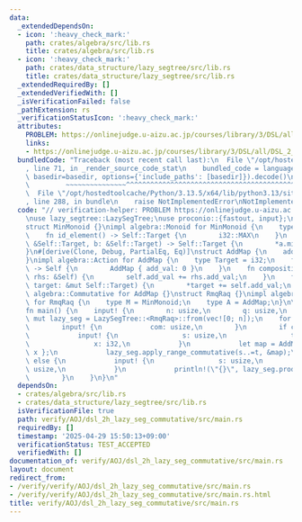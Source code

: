 ```yaml
---
data:
  _extendedDependsOn:
  - icon: ':heavy_check_mark:'
    path: crates/algebra/src/lib.rs
    title: crates/algebra/src/lib.rs
  - icon: ':heavy_check_mark:'
    path: crates/data_structure/lazy_segtree/src/lib.rs
    title: crates/data_structure/lazy_segtree/src/lib.rs
  _extendedRequiredBy: []
  _extendedVerifiedWith: []
  _isVerificationFailed: false
  _pathExtension: rs
  _verificationStatusIcon: ':heavy_check_mark:'
  attributes:
    PROBLEM: https://onlinejudge.u-aizu.ac.jp/courses/library/3/DSL/all/DSL_2_H
    links:
    - https://onlinejudge.u-aizu.ac.jp/courses/library/3/DSL/all/DSL_2_H
  bundledCode: "Traceback (most recent call last):\n  File \"/opt/hostedtoolcache/Python/3.13.5/x64/lib/python3.13/site-packages/onlinejudge_verify/documentation/build.py\"\
    , line 71, in _render_source_code_stat\n    bundled_code = language.bundle(stat.path,\
    \ basedir=basedir, options={'include_paths': [basedir]}).decode()\n          \
    \         ~~~~~~~~~~~~~~~^^^^^^^^^^^^^^^^^^^^^^^^^^^^^^^^^^^^^^^^^^^^^^^^^^^^^^^^^^^^^^^^^^\n\
    \  File \"/opt/hostedtoolcache/Python/3.13.5/x64/lib/python3.13/site-packages/onlinejudge_verify/languages/rust.py\"\
    , line 288, in bundle\n    raise NotImplementedError\nNotImplementedError\n"
  code: "// verification-helper: PROBLEM https://onlinejudge.u-aizu.ac.jp/courses/library/3/DSL/all/DSL_2_H\n\
    \nuse lazy_segtree::LazySegTree;\nuse proconio::{fastout, input};\n\n#[derive(Debug)]\n\
    struct MinMonoid {}\nimpl algebra::Monoid for MinMonoid {\n    type Target = i32;\n\
    \    fn id_element() -> Self::Target {\n        i32::MAX\n    }\n    fn binary_operation(a:\
    \ &Self::Target, b: &Self::Target) -> Self::Target {\n        *a.min(b)\n    }\n\
    }\n#[derive(Clone, Debug, PartialEq, Eq)]\nstruct AddMap {\n    add_val: i32,\n\
    }\nimpl algebra::Action for AddMap {\n    type Target = i32;\n    fn id_action()\
    \ -> Self {\n        AddMap { add_val: 0 }\n    }\n    fn composition(&mut self,\
    \ rhs: &Self) {\n        self.add_val += rhs.add_val;\n    }\n    fn apply(&self,\
    \ target: &mut Self::Target) {\n        *target += self.add_val;\n    }\n}\nimpl\
    \ algebra::Commutative for AddMap {}\nstruct RmqRaq {}\nimpl algebra::ActionMonoid\
    \ for RmqRaq {\n    type M = MinMonoid;\n    type A = AddMap;\n}\n\n#[fastout]\n\
    fn main() {\n    input! {\n        n: usize,\n        q: usize,\n    }\n    let\
    \ mut lazy_seg = LazySegTree::<RmqRaq>::from(vec![0; n]);\n    for _ in 0..q {\n\
    \        input! {\n            com: usize,\n        }\n        if com == 0 {\n\
    \            input! {\n                s: usize,\n                t: usize,\n\
    \                x: i32,\n            }\n            let map = AddMap { add_val:\
    \ x };\n            lazy_seg.apply_range_commutative(s..=t, &map);\n        }\
    \ else {\n            input! {\n                s: usize,\n                t:\
    \ usize,\n            }\n            println!(\"{}\", lazy_seg.prod(s..=t));\n\
    \        }\n    }\n}\n"
  dependsOn:
  - crates/algebra/src/lib.rs
  - crates/data_structure/lazy_segtree/src/lib.rs
  isVerificationFile: true
  path: verify/AOJ/dsl_2h_lazy_seg_commutative/src/main.rs
  requiredBy: []
  timestamp: '2025-04-29 15:50:13+09:00'
  verificationStatus: TEST_ACCEPTED
  verifiedWith: []
documentation_of: verify/AOJ/dsl_2h_lazy_seg_commutative/src/main.rs
layout: document
redirect_from:
- /verify/verify/AOJ/dsl_2h_lazy_seg_commutative/src/main.rs
- /verify/verify/AOJ/dsl_2h_lazy_seg_commutative/src/main.rs.html
title: verify/AOJ/dsl_2h_lazy_seg_commutative/src/main.rs
---
```

